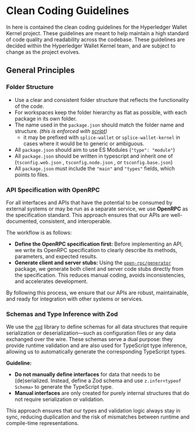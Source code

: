 # Clean Coding Guidelines

In here is contained the clean coding guidelines for the Hyperledger Wallet Kernel project.
These guidelines are meant to help maintain a high standard of code quality and readability across the codebase.
These guidelines are decided within the Hyperledger Wallet Kernel team, and are subject to change as the project evolves.

## General Principles

### Folder Structure

- Use a clear and consistent folder structure that reflects the functionality of the code.
- For workspaces keep the folder hierarchy as flat as possible, with each package in its own folder.
- The name used in the `package.json` should match the folder name and structure. _(this is enforced with [script](../scripts/src/clean-coding.ts))_
    - it may be prefixed with `splice-wallet` or `splice-wallet-kernel` in cases where it would be to generic or ambiguous.
- All `package.json` should aim to use ES Modules (`"type": "module"`)
- All `package.json` should be written in typescript and inherit one of (`tsconfig.web.json` , `tsconfig.node.json` , or `tsconfig.base.json`)
- All `package.json` must include the `"main"` and `"types"` fields, which points to files.

### API Specification with OpenRPC

For all interfaces and APIs that have the potential to be consumed by external systems or may be run as a separate service, we use **OpenRPC** as the specification standard.
This approach ensures that our APIs are well-documented, consistent, and interoperable.

The workflow is as follows:

- **Define the OpenRPC specification first:** Before implementing an API, we write its OpenRPC specification to clearly describe its methods, parameters, and expected results.
- **Generate client and server stubs:** Using the [`open-rpc/generator`](https://github.com/open-rpc/generator) package, we generate both client and server code stubs directly from the specification. This reduces manual coding, avoids inconsistencies, and accelerates development.

By following this process, we ensure that our APIs are robust, maintainable, and ready for integration with other systems or services.

### Schemas and Type Inference with Zod

We use the [`zod`](https://github.com/colinhacks/zod) library to define schemas for all data structures that require serialization or deserialization—such as configuration files or any data exchanged over the wire.
These schemas serve a dual purpose: they provide runtime validation and are also used for TypeScript type inference, allowing us to automatically generate the corresponding TypeScript types.

**Guideline:**

- **Do not manually define interfaces** for data that needs to be (de)serialized. Instead, define a Zod schema and use `z.infer<typeof Schema>` to generate the TypeScript type.
- **Manual interfaces** are only created for purely internal structures that do not require serialization or validation.

This approach ensures that our types and validation logic always stay in sync, reducing duplication and the risk of mismatches between runtime and compile-time representations.
